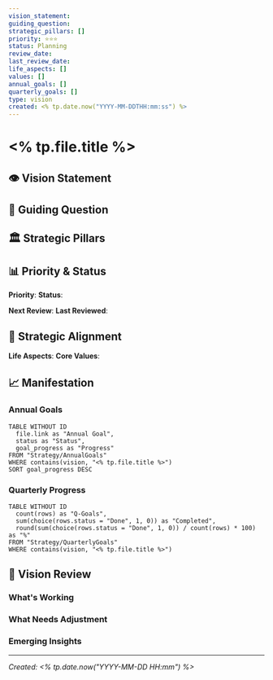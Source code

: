```yaml
---
vision_statement: 
guiding_question: 
strategic_pillars: []
priority: ⭐⭐⭐
status: Planning
review_date: 
last_review_date: 
life_aspects: []
values: []
annual_goals: []
quarterly_goals: []
type: vision
created: <% tp.date.now("YYYY-MM-DDTHH:mm:ss") %>
---
```


# <% tp.file.title %>

## 👁️ Vision Statement

## 🎯 Guiding Question

## 🏛️ Strategic Pillars

## 📊 Priority & Status

**Priority**: 
**Status**: 

**Next Review**: 
**Last Reviewed**: 

## 🔗 Strategic Alignment

**Life Aspects**: 
**Core Values**: 

## 📈 Manifestation

### Annual Goals

```dataview
TABLE WITHOUT ID
  file.link as "Annual Goal",
  status as "Status",
  goal_progress as "Progress"
FROM "Strategy/AnnualGoals"
WHERE contains(vision, "<% tp.file.title %>")
SORT goal_progress DESC
```

### Quarterly Progress

```dataview
TABLE WITHOUT ID
  count(rows) as "Q-Goals",
  sum(choice(rows.status = "Done", 1, 0)) as "Completed",
  round(sum(choice(rows.status = "Done", 1, 0)) / count(rows) * 100) as "%"
FROM "Strategy/QuarterlyGoals"
WHERE contains(vision, "<% tp.file.title %>")
```

## 🧼 Vision Review

### What's Working

### What Needs Adjustment

### Emerging Insights

---

*Created: <% tp.date.now("YYYY-MM-DD HH:mm") %>*
